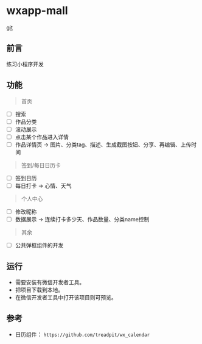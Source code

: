 # wxapp-mall
[git]()

## 前言
练习小程序开发

## 功能
> 首页
- [ ] 搜索
- [ ] 作品分类
- [ ] 滚动展示
- [ ] 点击某个作品进入详情
- [ ] 作品详情页 -> 图片、分类tag、描述、生成截图按钮、分享、再编辑、上传时间

> 签到/每日日历卡
- [ ] 签到日历
- [ ] 每日打卡 -> 心情、天气

> 个人中心
- [ ] 修改昵称
- [ ] 数据展示 -> 连续打卡多少天、作品数量、分类name控制

> 其余
- [ ] 公共弹框组件的开发


## 运行

* 需要安装有微信开发者工具。
* 把项目下载到本地。
* 在微信开发者工具中打开该项目则可预览。

## 参考

* 日历组件： `https://github.com/treadpit/wx_calendar`